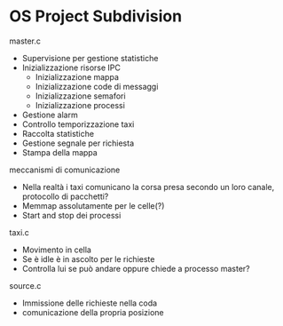 # OS Project Subdivision

master.c

- Supervisione per gestione statistiche
- Inizializzazione risorse IPC
    - Inizializzazione mappa
    - Inizializzazione code di messaggi
    - Inizializzazione semafori
    - Inizializzazione processi
- Gestione alarm
- Controllo temporizzazione taxi
- Raccolta statistiche
- Gestione segnale per richiesta
- Stampa della mappa

 meccanismi di comunicazione

- Nella realtà i taxi comunicano la corsa presa secondo un loro canale, protocollo di pacchetti?
- Memmap assolutamente per le celle(?)
- Start and stop dei processi

taxi.c

- Movimento in cella
- Se è idle è in ascolto per le richieste
- Controlla lui se può andare oppure chiede a processo master?

source.c

- Immissione delle richieste nella coda
- comunicazione della propria posizione